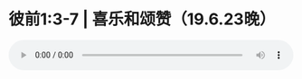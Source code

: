 # 彼前1:3-7 | 喜乐和颂赞（19.6.23晚）

<audio style="width: 100%;" preload="false" controls controlslist="nodownload"><source src="//cdn.wechat.edu.pl/audio/mp3/old/27568.mp3" type="audio/mpeg">Your browser does not support the audio element.</audio>


